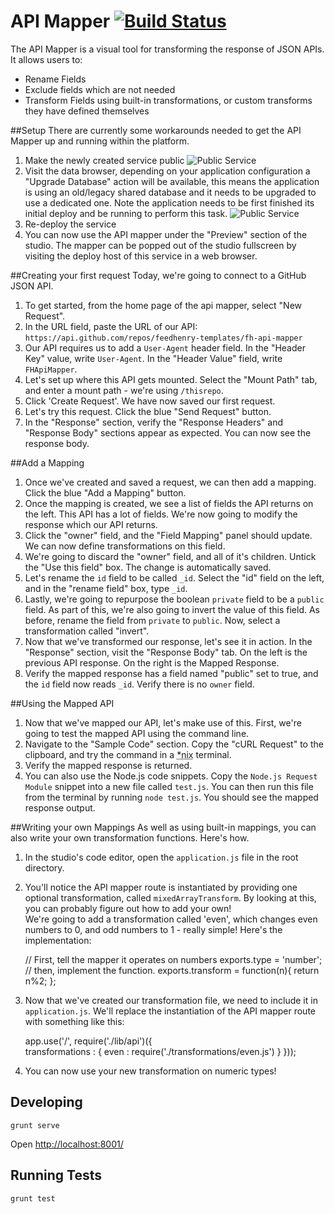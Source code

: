 # API Mapper   [![Build Status](https://travis-ci.org/feedhenry-templates/fh-api-mapper.png?branch=master)](https://travis-ci.org/feedhenry-templates/fh-api-mapper)
The API Mapper is a visual tool for transforming the response of JSON APIs. It allows users to:

* Rename Fields
* Exclude fields which are not needed
* Transform Fields using built-in transformations, or custom transforms they have defined themselves

##Setup
There are currently some workarounds needed to get the API Mapper up and running within the platform. 

1. Make the newly created service public
![Public Service](/public/images/publicservice.jpg)
2. Visit the data browser, depending on your application configuration a "Upgrade Database" action will be available, this means the application is using an old/legacy shared database and it needs to be upgraded to use a dedicated one. Note the application needs to be first finished its initial deploy and be running to perform this task.
![Public Service](/public/images/databrowser.jpg)
3. Re-deploy the service
4. You can now use the API mapper under the "Preview" section of the studio. The mapper can be popped out of the studio fullscreen by visiting the deploy host of this service in a web browser. 

##Creating your first request
Today, we're going to connect to a GitHub JSON API.

1. To get started, from the home page of the api mapper, select "New Request". 
2. In the URL field, paste the URL of our API: `https://api.github.com/repos/feedhenry-templates/fh-api-mapper`
3. Our API requires us to add a `User-Agent` header field. In the "Header Key" value, write `User-Agent`. In the "Header Value" field, write `FHApiMapper`.
4. Let's set up where this API gets mounted. Select the "Mount Path" tab, and enter a mount path - we're using `/thisrepo`. 
5. Click 'Create Request'. We have now saved our first request.
6. Let's try this request. Click the blue "Send Request" button. 
7. In the "Response" section, verify the "Response Headers" and "Response Body" sections appear as expected. You can now see the response body. 

##Add a Mapping
1. Once we've created and saved a request, we can then add a mapping. Click the blue "Add a Mapping" button. 
2. Once the mapping is created, we see a list of fields the API returns on the left. This API has a lot of fields. We're now going to modify the response which our API returns. 
3. Click the "owner" field, and the "Field Mapping" panel should update. We can now define transformations on this field. 
4. We're going to discard the "owner" field, and all of it's children. Untick the "Use this field" box. The change is automatically saved. 
5. Let's rename the `id` field to be called `_id`. Select the "id" field on the left, and in the "rename field" box, type `_id`. 
6. Lastly, we're going to repurpose the boolean `private` field to be a `public` field. As part of this, we're also going to invert the value of this field. As before, rename the field from `private` to `public`. 
Now, select a transformation called "invert". 
7. Now that we've transformed our response, let's see it in action. In the "Response" section, visit the "Response Body" tab. 
On the left is the previous API response. On the right is the Mapped Response. 
8. Verify the mapped response has a field named "public" set to true, and the `id` field now reads `_id`. Verify there is no `owner` field. 

##Using the Mapped API
1. Now that we've mapped our API, let's make use of this. First, we're going to test the mapped API using the command line. 
2. Navigate to the "Sample Code" section. Copy the "cURL Request" to the clipboard, and try the command in a <abbr title="Unix, Linux or Mac">\*nix</abbr> terminal.
3. Verify the mapped response is returned. 
4. You can also use the Node.js code snippets. Copy the `Node.js Request Module` snippet into a new file called `test.js`. You can then run this file from the terminal by running `node test.js`. You should see the mapped response output. 

##Writing your own Mappings
As well as using built-in mappings, you can also write your own transformation functions. Here's how. 
1. In the studio's code editor, open the `application.js` file in the root directory.
2. You'll notice the API mapper route is instantiated by providing one optional transformation, called `mixedArrayTransform`. By looking at this, you can probably figure out how to add your own!  
We're going to add a transformation called 'even', which changes even numbers to 0, and odd numbers to 1 - really simple! Here's the implementation:
    
    // First, tell the mapper it operates on numbers
    exports.type = 'number';
    // then, implement the function.
    exports.transform = function(n){
      return n%2;
    };
      
3. Now that we've created our transformation file, we need to include it in `application.js`. We'll replace the instantiation of the API mapper route with something like this:
    
    app.use('/', require('./lib/api')({      
      transformations : {
        even : require('./transformations/even.js')
      }
    }));
    
4. You can now use your new transformation on numeric types!

## Developing

    grunt serve

Open [http://localhost:8001/](http://localhost:8001/)

## Running Tests

    grunt test
